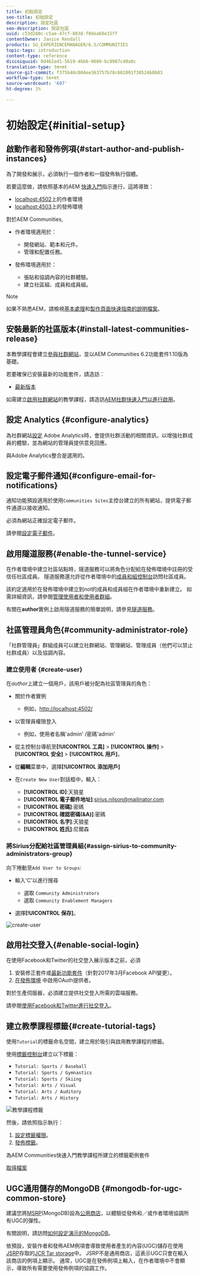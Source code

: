 ```yaml
---
title: 初始設定
seo-title: 初始設定
description: 設定社區
seo-description: 設定社區
uuid: c53d280c-c5ae-47cf-8038-f0dea68e15ff
contentOwner: Janice Kendall
products: SG_EXPERIENCEMANAGER/6.5/COMMUNITIES
topic-tags: introduction
content-type: reference
discoiquuid: 0d462ad1-5619-4bb6-9609-bc8987c40a0c
translation-type: tm+mt
source-git-commit: f375b40c084ee363757b78c602091f38524b8b03
workflow-type: tm+mt
source-wordcount: '697'
ht-degree: 1%

---
```



# 初始設定{#initial-setup}

## 啟動作者和發佈例項{#start-author-and-publish-instances}

為了開發和展示，必須執行一個作者和一個發佈執行個體。

若要這麼做，請依照基本的AEM [快速入門](../../help/sites-deploying/deploy.md#getting-started)指示進行，這將導致：

* [localhost:4502](http://localhost:4502/)上的作者環境
* [localhost:4503](http://localhost:4503/)上的發佈環境

對於AEM Communities,

* 作者環境適用於：

   * 開發網站、範本和元件。
   * 管理和配置任務。

* 發佈環境適用於：

   * 張貼和協調內容的社群體驗。
   * 建立社區組、成員和成員組。

>[!NOTE]
>
>如果不熟悉AEM，請檢視[基本處理](../../help/sites-authoring/basic-handling.md)和[製作頁面快速指南的說明檔案](../../help/sites-authoring/qg-page-authoring.md)。

## 安裝最新的社區版本{#install-latest-communities-release}

本教學課程會建立[參與社群網站](overview.md#engagement-community)，並以AEM Communities 6.2功能套件1.10版為基礎。

若要確保已安裝最新的功能套件，請造訪：

* [最新版本](deploy-communities.md#latest-releases)

如需建立[啟用社群網站](overview.md#enablement-community)的教學課程，請造訪[AEM社群快速入門以進行啟用](getting-started-enablement.md)。

## 設定 Analytics {#configure-analytics}

為社群網站[設定](analytics.md) Adobe Analytics時，會提供社群活動的相關資訊，以增強社群成員的體驗，並為網站的管理員提供意見回應。

與Adobe Analytics整合是選用的。

## 設定電子郵件通知{#configure-email-for-notifications}

通知功能預設適用於使用`Communities Sites`主控台建立的所有網站，提供電子郵件通道以接收通知。

必須為網站正確設定電子郵件。

請參閱[設定電子郵件](email.md)。

## 啟用隧道服務{#enable-the-tunnel-service}

在作者環境中建立社區站點時，隧道服務可以將角色分配給在發佈環境中註冊的受信任社區成員。 隧道服務還允許從作者環境中的[成員和組控制台](members.md)訪問社區成員。

該約定適用於在發佈環境中建立到&#x200B;*not*&#x200B;的成員和成員組在作者環境中重新建立。 如需詳細資訊，請參閱[管理使用者和使用者群組](users.md)。

有關在&#x200B;**author**&#x200B;實例上啟用隧道服務的簡單說明，請參見[隧道服務](deploy-communities.md#tunnel-service-on-author)。

## 社區管理員角色{#community-administrator-role}

「社群管理員」群組成員可以建立社群網站、管理網站、管理成員（他們可以禁止社群成員）以及協調內容。

### 建立使用者 {#create-user}

在&#x200B;*author*&#x200B;上建立一個用戶，該用戶被分配為社區管理員的角色：

* 關於作者實例

   * 例如，[http://localhost:4502/](http://localhost:4503/)

* 以管理員權限登入

   * 例如，使用者名稱&#39;admin&#39; /密碼&#39;admin&#39;

* 從主控制台導航至&#x200B;**[!UICONTROL 工具]** > **[!UICONTROL 操作]** > **[!UICONTROL 安全]** > **[!UICONTROL 用戶]**。
* 從&#x200B;**編輯**&#x200B;菜單中，選擇&#x200B;**[!UICONTROL 添加用戶]**

* 在`Create New User`對話框中，輸入：

   * **[!UICONTROL ID]**:天狼星
   * **[!UICONTROL 電子郵件地址]**:sirius.nilson@mailinator.com
   * **[!UICONTROL 密碼]**:密碼
   * **[!UICONTROL 確認密碼(&amp;A)]**:密碼
   * **[!UICONTROL 名字]**:天狼星
   * **[!UICONTROL 姓氏]**:尼爾森

### 將Sirius分配給社區管理員組{#assign-sirius-to-community-administrators-group}

向下捲動至`Add User to Groups`:

* 輸入&#39;C&#39;以進行搜尋

   * 選取 `Community Administrators`
   * 選取 `Community Enablement Managers`

* 選擇&#x200B;**[!UICONTROL 保存]**。

![create-user](assets/create-user.png)

## 啟用社交登入{#enable-social-login}

在使用Facebook和Twitter的社交登入展示版本之前，必須

1. 安裝修正套件或[最新功能套件](deploy-communities.md#latestfeaturepack)（針對2017年3月Facebook API變更）。
1. [在發佈環境](social-login.md#adobe-granite-oauth-authentication-handler) 中啟用OAuth提供者。

對於生產伺服器，必須建立提供社交登入所需的雲端服務。

請參閱[使用Facebook和Twitter進行社交登入](social-login.md)。

## 建立教學課程標籤{#create-tutorial-tags}

使用`Tutorial`的標籤命名空間，建立用於吸引與啟用教學課程的標籤。

使用[標籤控制台](../../help/sites-administering/tags.md#tagging-console)建立以下標籤：

* `Tutorial: Sports / Baseball`
* `Tutorial: Sports / Gymnastics`
* `Tutorial: Sports / Skiing`
* `Tutorial: Arts / Visual`
* `Tutorial: Arts / Auditory`
* `Tutorial: Arts / History`

![教學課程標籤](assets/tutorial-tags.png)

然後，請依照指示執行：

1. [設定標籤權限](../../help/sites-administering/tags.md#setting-tag-permissions)。
1. [發佈標籤](../../help/sites-administering/tags.md#publishing-tags)。

為AEM Communities快速入門教學課程所建立的標籤範例套件

[取得檔案](assets/tutorial_tags-v63.zip)

## UGC通用儲存的MongoDB {#mongodb-for-ugc-common-store}

建議您將[MSRP](msrp.md)(MongoDB)設為[公用商店](working-with-srp.md)，以體驗從發佈和／或作者環境協調所有UGC的彈性。

有關說明，請訪問[如何設定演示的MongoDB](demo-mongo.md)。

依預設，安裝作者和發佈AEM例項會導致使用者產生的內容(UGC)儲存在使用[JSRP](jsrp.md)存取的[JCR Tar storage](../../help/sites-deploying/platform.md)中。 JSRP不是通用商店，這表示UGC只會在輸入該商店的例項上顯示。 通常，UGC是在發佈例項上輸入，在作者環境中不會顯示，導致所有需要使用發佈例項的協調工作。